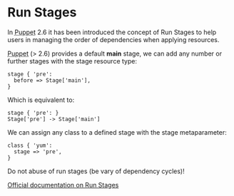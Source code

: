      
           
       
<h1>Run Stages</h1>
       
                            
<p>In <abbr title="Puppet automation tool">Puppet</abbr> 2.6 it has been introduced the concept of Run Stages to help users in managing the order of dependencies when applying resources.</p>
<p><abbr title="Puppet automation tool">Puppet</abbr> (&gt; 2.6) provides a default <strong>main</strong> stage, we can add any number or further stages with the stage resource type:</p> 
<pre class=" code"><code><span class="java_plain">stage&nbsp;</span><span class="java_separator">{</span><span class="java_plain">&nbsp;</span><span class="java_literal">'pre'</span><span class="java_operator">:</span><span class="java_plain"></span>
<span class="java_plain">&nbsp;&nbsp;before&nbsp;</span><span class="java_operator">=&gt;</span><span class="java_plain">&nbsp;</span><span class="java_type">Stage</span><span class="java_separator">[</span><span class="java_literal">'main'</span><span class="java_separator">],</span><span class="java_plain"></span>
<span class="java_separator">}</span><span class="java_plain"></span></code></pre>
<p>Which is equivalent to:</p> 
<pre class=" code"><code><span class="java_plain">stage&nbsp;</span><span class="java_separator">{</span><span class="java_plain">&nbsp;</span><span class="java_literal">'pre'</span><span class="java_operator">:</span><span class="java_plain">&nbsp;</span><span class="java_separator">}</span><span class="java_plain"></span>
<span class="java_type">Stage</span><span class="java_separator">[</span><span class="java_literal">'pre'</span><span class="java_separator">]</span><span class="java_plain">&nbsp;</span><span class="java_operator">-&gt;</span><span class="java_plain">&nbsp;</span><span class="java_type">Stage</span><span class="java_separator">[</span><span class="java_literal">'main'</span><span class="java_separator">]</span><span class="java_plain"></span></code></pre>
<p>We can assign any class to a defined stage with the stage metaparameter:</p> 
<pre class=" code"><code><span class="java_keyword">class</span><span class="java_plain">&nbsp;</span><span class="java_separator">{</span><span class="java_plain">&nbsp;</span><span class="java_literal">'yum'</span><span class="java_operator">:</span><span class="java_plain"></span>
<span class="java_plain">&nbsp;&nbsp;stage&nbsp;</span><span class="java_operator">=&gt;</span><span class="java_plain">&nbsp;</span><span class="java_literal">'pre'</span><span class="java_separator">,</span><span class="java_plain"></span>
<span class="java_separator">}</span><span class="java_plain"></span></code></pre>
<p>Do not abuse of run stages (be vary of dependency cycles)!</p>
<p><a href="http://docs.puppetlabs.com/puppet/latest/reference/lang_run_stages.html">Official documentation on Run Stages</a></p>
  
     
